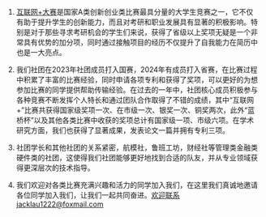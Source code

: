 1. [互联网+大赛](https://cy.ncss.cn/)是国家A类创新创业类比赛最具分量的大学生竞赛之一，它不仅有助于提升学生的创新能力，而且对考研和职业发展具有显著的积极影响。特别是对于那些寻求考研机会的学生们来说，获得了省级以上奖项无疑是一个非常具有优势的加分项，同时通过接触项目的经历不仅提升了自我能力在简历中也是一大亮点。

2. 我们社团在2023年社团成员打入国赛，2024年有成员打入省赛，在比赛过程中积累了丰富的比赛经验，同时申请各项专利和获得了奖项，可以更好的为想参加比赛的同学提供帮助传输经验。在过去的一年中，社团核心成员积极参与各种竞赛不断发挥个人特长和通过团队合作取得了不错的成绩，其中“互联网+”比赛共获得国家级奖项一次、在市级一次、银奖一次、铜奖两次，此外“蓝桥杯”以及其他各类比赛中收获的奖项总计有国家级一项、市级六项。在学术研究方面，我们也获得了显著成果，发表论文一篇并拥有专利三项。

3. 社团学长和其他社团的关系紧密，航模社，鲁班工坊，财经社等管理类金融类硬件类的社团，这使得我们社团能够更好地找到合适的队友，并从专业领域获得更深层次的技术指导。

4. 我们欢迎对各类比赛充满兴趣和活力的同学加入我们，在这里我们真诚地邀请各位同学加入我们，让我们一起共同奋进。欢迎联系jacklau1222@foxmail.com